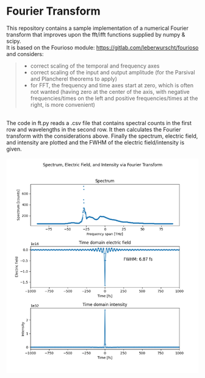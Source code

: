 # Fourier Transform
This repository contains a sample implementation of a numerical Fourier transform that improves upon the fft/ifft functions supplied by numpy & scipy.
<br>
It is based on the Fourioso module: https://gitlab.com/leberwurscht/fourioso
and considers:
>- correct scaling of the temporal and frequency axes
>- correct scaling of the input and output amplitude (for the Parsival and Plancherel theorems to apply)
>- for FFT, the frequency and time axes start at zero, which is often not wanted (having zero at the center of the axis, with negative frequencies/times on the left and positive frequencies/times at the right, is more convenient)
<br>
The code in ft.py reads a .csv file that contains spectral counts in the first row and wavelengths in the second row. It then calculates the Fourier transform with the considerations above.
Finally the spectrum, electric field, and intensity are plotted and the FWHM of the electric field/intensity is given.
<br>
<br>
<!--![spectrum_electric-field_intensity](https://github.com/TimS27/Fourier-Transform/blob/main/spectrum_electric-field_intensity.png)-->
<img src="spectrum_electric-field_intensity.png" width="700">
